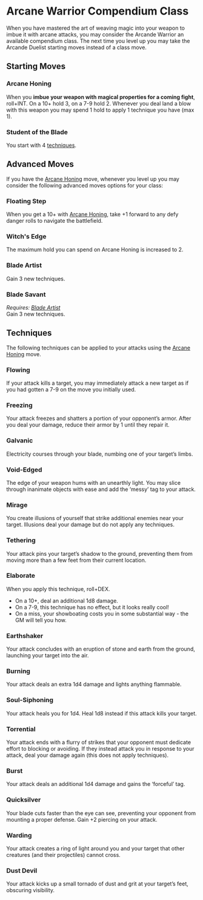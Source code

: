 # Arcane Warrior Compendium Class
When you have mastered the art of weaving magic into your weapon to imbue it with arcane attacks, you may consider the Arcande Warrior an available compendium class. The next time you level up you may take the Arcande Duelist starting moves instead of a class move.

## Starting Moves

### Arcane Honing
When you **imbue your weapon with magical properties for a coming fight**, roll+INT. On a 10+ hold 3, on a 7-9 hold 2. Whenever you deal land a blow with this weapon you may spend 1 hold to apply 1 technique you have (max 1).

### Student of the Blade
You start with 4 [techniques](#techniques).

## Advanced Moves
If you have the [Arcane Honing](#arcane-honing) move, whenever you level up you may consider the following advanced moves options for your class:

### Floating Step
When you get a 10+ with [Arcane Honing](#arcane-honing), take +1 forward to any defy danger rolls to navigate the battlefield.

### Witch's Edge
The maximum hold you can spend on Arcane Honing is increased to 2.

### Blade Artist
Gain 3 new techniques.

### Blade Savant
*Requires: [Blade Artist](#blade-artist)*  
Gain 3 new techniques.

## Techniques
The following techniques can be applied to your attacks using the [Arcane Honing](#arcane-honing) move.

### Flowing

If your attack kills a target, you may immediately attack a new target as if you had gotten a 7-9 on the move you initially used.

### Freezing

Your attack freezes and shatters a portion of your opponent’s armor. After you deal your damage, reduce their armor by 1 until they repair it.

### Galvanic

Electricity courses through your blade, numbing one of your target’s limbs.

### Void-Edged

The edge of your weapon hums with an unearthly light. You may slice through inanimate objects with ease and add the ‘messy’ tag to your attack.

### Mirage

You create illusions of yourself that strike additional enemies near your target. Illusions deal your damage but do not apply any techniques.

### Tethering

Your attack pins your target’s shadow to the ground, preventing them from moving more than a few feet from their current location.

### Elaborate

When you apply this technique, roll+DEX.

  - On a 10+, deal an additional 1d8 damage.
  - On a 7-9, this technique has no effect, but it looks really cool!
  - On a miss, your showboating costs you in some substantial way - the GM will tell you how.

### Earthshaker

Your attack concludes with an eruption of stone and earth from the ground, launching your target into the air.

### Burning

Your attack deals an extra 1d4 damage and lights anything flammable.

### Soul-Siphoning

Your attack heals you for 1d4. Heal 1d8 instead if this attack kills your target.

### Torrential

Your attack ends with a flurry of strikes that your opponent must dedicate effort to blocking or avoiding. If they instead attack you in response to your attack, deal your damage again (this does not apply techniques).

### Burst

Your attack deals an additional 1d4 damage and gains the ‘forceful’ tag.

### Quicksilver

Your blade cuts faster than the eye can see, preventing your opponent from mounting a proper defense. Gain +2 piercing on your attack.

### Warding

Your attack creates a ring of light around you and your target that other creatures (and their projectiles) cannot cross.

### Dust Devil

Your attack kicks up a small tornado of dust and grit at your target’s feet, obscuring visibility.
